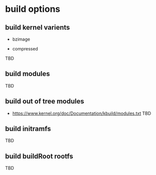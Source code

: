# build options

## build kernel varients

* bzimage

* compressed

TBD

## build modules

TBD

## build out of tree modules

* https://www.kernel.org/doc/Documentation/kbuild/modules.txt
TBD

## build initramfs

TBD

## build buildRoot rootfs

TBD
